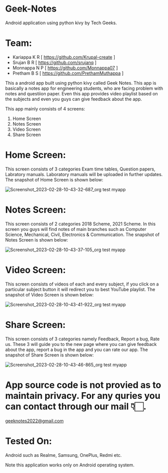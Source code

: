 # Geek-Notes
Android application using python kivy by Tech Geeks.


# Team:

* Kariappa K R [ https://github.com/Krupal-create ]
* Srujan B R [ https://github.com/srujanq ]
* Monnappa N P [ https://github.com/Monnappa07 ]
* Pretham B S [ https://github.com/PrethamMuthappa ]


This a android app built using python kivy called Geek Notes. This app is basically a notes app for engineering students, who are facing problem with notes and questiion paper. Even this app provides video playlist based on the subjects and even you guys can give feedback about the app.

This app mainly consists of 4 screens:
1. Home Screen
2. Notes Screen
3. Video Screen
4. Share Screen


# Home Screen:

This screen consists of 3 categories Exam time tables, Question papers, Labratory manuals. Laboratory manuals will be uploaded in further updates. The snapshot of Home Screen is shown below:

![Screenshot_2023-02-28-10-43-32-687_org test myapp](https://user-images.githubusercontent.com/85097081/221796201-6f1e9df1-98c3-4928-abf6-1d55b316fcc6.jpg)


# Notes Screen:

This screen consists of 2 categories 2018 Scheme, 2021 Scheme. In this screen you guys will find notes of main branches such as Computer Science, Mechanical, Civil, Electronics & Communication. The snapshot of Notes Screen is shown below:

![Screenshot_2023-02-28-10-43-37-105_org test myapp](https://user-images.githubusercontent.com/85097081/221797281-14ddb857-31d2-490a-b277-b9a3899c031c.jpg)


# Video Screen:

This screen consists of videos of each and every subject, if you click on a particular subject button it will redirect you to best YouTube playlist. The snapshot of Video Screen is shown below:

![Screenshot_2023-02-28-10-43-41-922_org test myapp](https://user-images.githubusercontent.com/85097081/221798104-95893357-6337-49e3-befe-41b0f1706e30.jpg)


# Share Screen:

This screen consists of 3 categories namely Feedback, Report a bug, Rate us. These 3 will guide you to the new page where you can give feedback about the app, report a bug in the app and you can rate our app. The snapshot of Share Screen is shown below: 

![Screenshot_2023-02-28-10-43-46-865_org test myapp](https://user-images.githubusercontent.com/85097081/221799459-022e676a-77b9-4e9a-843e-69c7b2c3e3e3.jpg)


# App source code is not provied as to maintain privacy. For any quries you can contact through our mail 👇🏻.
geeknotes2022@gmail.com


# Tested On:

Android such as Realme, Samsung, OnePlus, Redmi etc.

Note this application works only on Android operating system.
